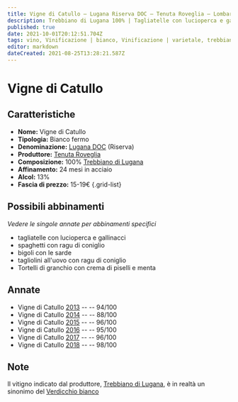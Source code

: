 ```yaml
---
title: Vigne di Catullo – Lugana Riserva DOC – Tenuta Roveglia – Lombardia (IT) – 15-19€ – 3★-5★
description: Trebbiano di Lugana 100% | Tagliatelle con lucioperca e gallinacci – Spaghetti con ragu di coniglio – Bigoli con le sarde – Tagliolini all'uovo con ragu di coniglio – Tortelli di granchio con crema di piselli e menta
published: true
date: 2021-10-01T20:12:51.704Z
tags: vino, Vinificazione | bianco, Vinificazione | varietale, trebbiano di lugana, lombardia, tagliatelle con lucioperca e gallinacci, spaghetti con ragu di coniglio, bigoli con le sarde, tagliolini all'uovo con ragu di coniglio, Tortelli di granchio con crema di piselli e menta, Vinificazione | fermo, Valutazioni | 5 stelle, Prezzi | 15-19€
editor: markdown
dateCreated: 2021-08-25T13:28:21.587Z
---
```


# Vigne di Catullo

## Caratteristiche
- **Nome:** Vigne di Catullo
- **Tipologia:** Bianco fermo
- **Denominazione:** [Lugana DOC](/denominazioni/Italia/Lombardia/DOC/Lugana) (Riserva)
- **Produttore:** [Tenuta Roveglia](/produttori/Italia/Lombardia/Tenuta-Roveglia) 
- **Composizione:** 100% [Trebbiano di Lugana](/vitigni/Italia/bacca-bianca/trebbiano-di-lugana)
- **Affinamento:** 24 mesi in acciaio
- **Alcol:** 13%
- **Fascia di prezzo:** 15-19€
{.grid-list}

## Possibili abbinamenti
*Vedere le singole annate per abbinamenti specifici*

- tagliatelle con lucioperca e gallinacci 
- spaghetti con ragu di coniglio 
- bigoli con le sarde 
- tagliolini all'uovo con ragu di coniglio
- Tortelli di granchio con crema di piselli e menta

## Annate
- Vigne di Catullo [2013](/vini/Italia/Lombardia/Tenuta-Roveglia/Vigne-di-Catullo/2013) -- <span class="star-5"></span> -- 94/100
- Vigne di Catullo [2014](/vini/Italia/Lombardia/Tenuta-Roveglia/Vigne-di-Catullo/2014) -- <span class="star-3"></span> -- 88/100
- Vigne di Catullo [2015](/vini/Italia/Lombardia/Tenuta-Roveglia/Vigne-di-Catullo/2015) -- <span class="star-5"></span> -- 96/100
- Vigne di Catullo [2016](/vini/Italia/Lombardia/Tenuta-Roveglia/Vigne-di-Catullo/2016) -- <span class="star-5"></span> -- 95/100
- Vigne di Catullo [2017](/vini/Italia/Lombardia/Tenuta-Roveglia/Vigne-di-Catullo/2017) -- <span class="star-5"></span> -- 96/100
- Vigne di Catullo [2018](/vini/Italia/Lombardia/Tenuta-Roveglia/Vigne-di-Catullo/2018) -- <span class="star-5"></span> -- 98/100

## Note

Il vitigno indicato dal produttore, [Trebbiano di Lugana](/vitigni/Italia/bacca-bianca/trebbiano-di-lugana), è in realtà un sinonimo del [Verdicchio bianco](/vitigni/Italia/bacca-bianca/verdicchio-bianco)



